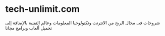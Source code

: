 # tech-unlimit.com
شروحات فى مجال الربح من الانترنت وتكنولوجيا المعلومات  وعالم التقنية بالإضافة إلى تحميل ألعاب وبرامج مجانا
